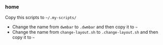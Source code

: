 ### home

Copy this scripts to `~/.my-scripts/`

- Change the name from `dwmbar` to `.dwmbar` and then copy it to `~`
- Change the name from `change-layout.sh` to `.change-layout.sh` and then copy it to `~`
